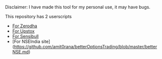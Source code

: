 Disclaimer: I have made this tool for my personal use, it may have bugs. 

This repository has 2 userscripts
* [For Zerodha](https://github.com/sidonkar/betterOptionsTrading/blob/master/betterKite.md)
* [For Upstox](https://github.com/amit0rana/betterOptionsTrading/blob/master/betterUpstox.md)
* [For Sensibull](https://github.com/amit0rana/betterOptionsTrading/blob/master/betterSensibull.md)
* [For NSEIndia site] (https://github.com/amit0rana/betterOptionsTrading/blob/master/betterNSE.md)
